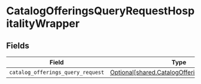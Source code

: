 # CatalogOfferingsQueryRequestHospitalityWrapper


## Fields

| Field                                                                                                | Type                                                                                                 | Required                                                                                             | Description                                                                                          |
| ---------------------------------------------------------------------------------------------------- | ---------------------------------------------------------------------------------------------------- | ---------------------------------------------------------------------------------------------------- | ---------------------------------------------------------------------------------------------------- |
| `catalog_offerings_query_request`                                                                    | [Optional[shared.CatalogOfferingsQueryRequest]](../../models/shared/catalogofferingsqueryrequest.md) | :heavy_minus_sign:                                                                                   | N/A                                                                                                  |